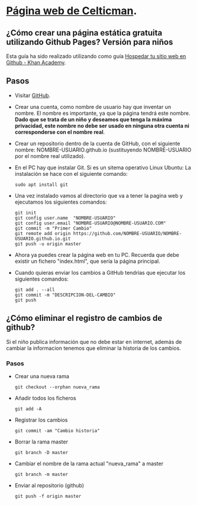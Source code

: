 # [Página web de Celticman](https://celticman.github.io/).

## ¿Cómo crear una página estática gratuita utilizando Github Pages? Versión para niños

Esta guía ha sido realizado utilizando como guía [Hospedar tu sitio web en Github - Khan Academy](https://es.khanacademy.org/computing/computer-programming/html-css/web-development-tools/a/hosting-your-website-on-github).

## Pasos

- Visitar [GitHub](https://github.com).

- Crear una cuenta, como nombre de usuario hay que inventar un nombre. El nombre es importante, ya que la página tendrá este nombre. **Dado que se trata de un niño y deseamos que tenga la máxima privacidad, este nombre no debe ser usado en ninguna otra cuenta ni corresponderse con el nombre real**.

- Crear un repositorio dentro de la cuenta de GitHub, con el siguiente nombre: NOMBRE-USUARIO.github.io (sustituyendo NOMBRE-USUARIO por el nombre real utilizado).

- En el PC hay que instalar Git. Si es un sitema operativo Linux Ubuntu: La instalación se hace con el siguiente comando:
	
	```
	sudo apt install git
	```

- Una vez instalado vamos al directorio que va a tener la pagina web y ejecutamos los siguientes comandos:

	```
	git init
	git config user.name  "NOMBRE-USUARIO"
	git config user.email "NOMBRE-USUARIO@NOMBRE-USUARIO.COM"
	git commit -m "Primer Cambio"
	git remote add origin https://github.com/NOMBRE-USUARIO/NOMBRE-USUARIO.github.io.git
	git push -u origin master
	```

- Ahora ya puedes crear la página web en tu PC. Recuerda que debe existir un fichero "index.html", que sería la página principal.

- Cuando quieras enviar los cambios a GitHub tendrías que ejecutar los siguientes comandos:

	```
	git add . --all
	git commit -m "DESCRIPCION-DEL-CAMBIO"
	git push
	```

## ¿Cómo eliminar el registro de cambios de github?

Si el niño publica información que no debe estar en internet, además de cambiar la informacion tenemos que eliminar la historia de los cambios.

### Pasos

- Crear una nueva rama

	```
	git checkout --orphan nueva_rama
	```

- Añadir todos los ficheros

	```
	git add -A
	```

- Registrar los cambios

	```
	git commit -am "Cambio historia"
	```

- Borrar la rama master

	```
	git branch -D master
	```

- Cambiar el nombre de la rama actual "nueva_rama" a master

	```
	git branch -m master
	```

- Enviar al repositorio (github)

	```
	git push -f origin master
	```
